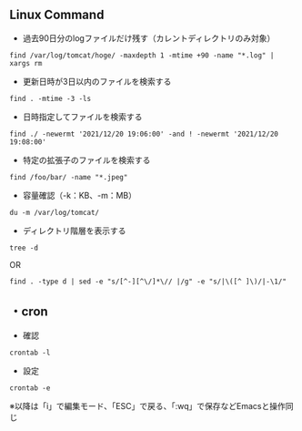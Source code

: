 ## Linux Command
- 過去90日分のlogファイルだけ残す（カレントディレクトリのみ対象）
```
find /var/log/tomcat/hoge/ -maxdepth 1 -mtime +90 -name "*.log" | xargs rm
```
- 更新日時が3日以内のファイルを検索する
```
find . -mtime -3 -ls
```
- 日時指定してファイルを検索する  
```
find ./ -newermt '2021/12/20 19:06:00' -and ! -newermt '2021/12/20 19:08:00'
```

- 特定の拡張子のファイルを検索する  
```
find /foo/bar/ -name "*.jpeg"
```

- 容量確認（-k：KB、-m：MB）
```
du -m /var/log/tomcat/
```

- ディレクトリ階層を表示する  
```
tree -d
```
OR  
```
find . -type d | sed -e "s/[^-][^\/]*\// |/g" -e "s/|\([^ ]\)/|-\1/"
```

## ・cron
- 確認
```
crontab -l
```
- 設定
```
crontab -e
```
※以降は「i」で編集モード、「ESC」で戻る、「:wq」で保存などEmacsと操作同じ  
